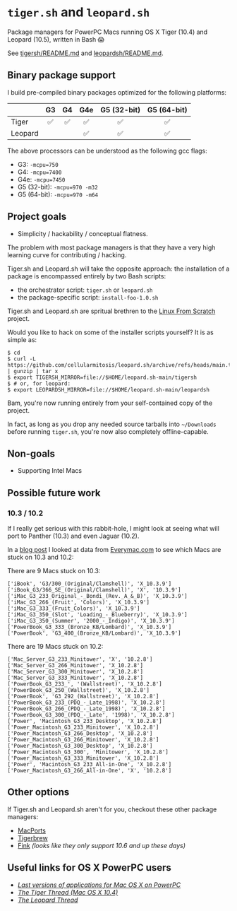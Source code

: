 # `tiger.sh` and `leopard.sh`

Package managers for PowerPC Macs running OS X Tiger (10.4) and Leopard (10.5), written in Bash 😱

See [tigersh/README.md](tigersh/README.md) and [leopardsh/README.md](leopardsh/README.md).


## Binary package support

I build pre-compiled binary packages optimized for the following platforms:

|         | G3  | G4  | G4e | G5 (32-bit) | G5 (64-bit) |
| ------- |:---:|:---:|:---:|:---:        |:---:        |
| Tiger   | ✅  | ✅  |  ✅  | ✅          | ✅          |
| Leopard |     |     |  ✅  | ✅          | ✅          |

The above processors can be understood as the following gcc flags:

- G3: `-mcpu=750`
- G4: `-mcpu=7400`
- G4e: `-mcpu=7450`
- G5 (32-bit): `-mcpu=970 -m32`
- G5 (64-bit): `-mcpu=970 -m64`


## Project goals

- Simplicity / hackability / conceptual flatness.

The problem with most package managers is that they have a very high learning curve for contributing / hacking.

Tiger.sh and Leopard.sh will take the opposite approach: the installation of a package is encompassed entirely by two Bash scripts:
- the orchestrator script: `tiger.sh` or `leopard.sh`
- the package-specific script: `install-foo-1.0.sh`

Tiger.sh and Leopard.sh are spritual brethren to the [Linux From Scratch](https://www.linuxfromscratch.org/) project.

Would you like to hack on some of the installer scripts yourself?  It is as simple as:

```
$ cd
$ curl -L https://github.com/cellularmitosis/leopard.sh/archive/refs/heads/main.tar.gz | gunzip | tar x
$ export TIGERSH_MIRROR=file://$HOME/leopard.sh-main/tigersh
$ # or, for leopard:
$ export LEOPARDSH_MIRROR=file://$HOME/leopard.sh-main/leopardsh
```

Bam, you're now running entirely from your self-contained copy of the project.

In fact, as long as you drop any needed source tarballs into `~/Downloads` before running `tiger.sh`,
you're now also completely offline-capable.


## Non-goals

- Supporting Intel Macs


## Possible future work

### 10.3 / 10.2

If I really get serious with this rabbit-hole, I might look at seeing what will port to Panther (10.3) and even Jaguar (10.2).

In a [blog post](https://gist.github.com/cellularmitosis/c56bb91d0b1ad0cd785ccd302abbba7c) I looked at data from [Everymac.com](https://everymac.com/systems/by_capability/maximum-macos-supported.html) to see which Macs are stuck on 10.3 and 10.2:

There are 9 Macs stuck on 10.3:

```
['iBook', 'G3/300_(Original/Clamshell)', 'X_10.3.9']
['iBook_G3/366_SE_(Original/Clamshell)', 'X', '10.3.9']
['iMac_G3_233_Original_-_Bondi_(Rev._A_&_B)', 'X_10.3.9']
['iMac_G3_266_(Fruit', 'Colors)', 'X_10.3.9']
['iMac_G3_333_(Fruit_Colors)', 'X_10.3.9']
['iMac_G3_350_(Slot', 'Loading_-_Blueberry)', 'X_10.3.9']
['iMac_G3_350_(Summer', '2000_-_Indigo)', 'X_10.3.9']
['PowerBook_G3_333_(Bronze_KB/Lombard)', 'X_10.3.9']
['PowerBook', 'G3_400_(Bronze_KB/Lombard)', 'X_10.3.9']
```

There are 19 Macs stuck on 10.2:

```
['Mac_Server_G3_233_Minitower', 'X', '10.2.8']
['Mac_Server_G3_266_Minitower', 'X_10.2.8']
['Mac_Server_G3_300_Minitower', 'X_10.2.8']
['Mac_Server_G3_333_Minitower', 'X_10.2.8']
['PowerBook_G3_233_', '(Wallstreet)', 'X_10.2.8']
['PowerBook_G3_250_(Wallstreet)', 'X_10.2.8']
['PowerBook', 'G3_292_(Wallstreet)', 'X_10.2.8']
['PowerBook_G3_233_(PDQ_-_Late_1998)', 'X_10.2.8']
['PowerBook_G3_266_(PDQ_-_Late_1998)', 'X_10.2.8']
['PowerBook_G3_300_(PDQ_-_Late', '1998)', 'X_10.2.8']
['Power', 'Macintosh_G3_233_Desktop', 'X_10.2.8']
['Power_Macintosh_G3_233_Minitower', 'X_10.2.8']
['Power_Macintosh_G3_266_Desktop', 'X_10.2.8']
['Power_Macintosh_G3_266_Minitower', 'X_10.2.8']
['Power_Macintosh_G3_300_Desktop', 'X_10.2.8']
['Power_Macintosh_G3_300', 'Minitower', 'X_10.2.8']
['Power_Macintosh_G3_333_Minitower', 'X_10.2.8']
['Power', 'Macintosh_G3_233_All-in-One', 'X_10.2.8']
['Power_Macintosh_G3_266_All-in-One', 'X', '10.2.8']
```


## Other options

If Tiger.sh and Leopard.sh aren't for you, checkout these other package managers:
- [MacPorts](https://www.macports.org/)
- [Tigerbrew](https://github.com/mistydemeo/tigerbrew)
- [Fink](https://www.finkproject.org/) _(looks like they only support 10.6 and up these days)_


## Useful links for OS X PowerPC users

- [_Last versions of applications for Mac OS X on PowerPC_](http://matejhorvat.si/en/mac/osxppcsw/)
- [_The Tiger Thread (Mac OS X 10.4)_](https://forums.macrumors.com/threads/the-tiger-thread-mac-os-x-10-4.2134451/)
- [_The Leopard Thread_](https://forums.macrumors.com/threads/the-leopard-thread.2120703/)
